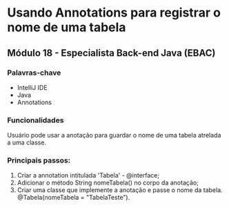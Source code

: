 # Usando Annotations para registrar o nome de uma tabela 

## Módulo 18 - Especialista Back-end Java (EBAC)

### Palavras-chave

* IntelliJ IDE
* Java
* Annotations


### Funcionalidades

Usuário pode usar a anotação para guardar o nome de uma tabela atrelada a uma classe.

### Principais passos:

1. Criar a annotation intitulada 'Tabela' - @interface;
2. Adicionar o método String nomeTabela() no corpo da anotação;
2. Criar uma classe que implemente a anotação e passe o nome da tabela. @Tabela(nomeTabela = "TabelaTeste").